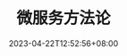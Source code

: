 ---
title: "01. 微服务方法论"
description: "微服务方法论"
date: 2023-04-22T12:52:56+08:00
lastmod: 2023-04-22T12:52:56+08:00
draft: false
images: ["00-00-01.webp", "00-00-02.webp"]
---